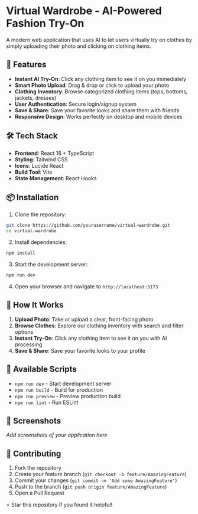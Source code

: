 # Virtual Wardrobe - AI-Powered Fashion Try-On

A modern web application that uses AI to let users virtually try on clothes by simply uploading their photo and clicking on clothing items.

## 🚀 Features

- **Instant AI Try-On**: Click any clothing item to see it on you immediately
- **Smart Photo Upload**: Drag & drop or click to upload your photo
- **Clothing Inventory**: Browse categorized clothing items (tops, bottoms, jackets, dresses)
- **User Authentication**: Secure login/signup system
- **Save & Share**: Save your favorite looks and share them with friends
- **Responsive Design**: Works perfectly on desktop and mobile devices

## 🛠️ Tech Stack

- **Frontend**: React 18 + TypeScript
- **Styling**: Tailwind CSS
- **Icons**: Lucide React
- **Build Tool**: Vite
- **State Management**: React Hooks

## 📦 Installation

1. Clone the repository:
```bash
git clone https://github.com/yourusername/virtual-wardrobe.git
cd virtual-wardrobe
```

2. Install dependencies:
```bash
npm install
```

3. Start the development server:
```bash
npm run dev
```

4. Open your browser and navigate to `http://localhost:5173`

## 🎯 How It Works

1. **Upload Photo**: Take or upload a clear, front-facing photo
2. **Browse Clothes**: Explore our clothing inventory with search and filter options
3. **Instant Try-On**: Click any clothing item to see it on you with AI processing
4. **Save & Share**: Save your favorite looks to your profile

## 🔧 Available Scripts

- `npm run dev` - Start development server
- `npm run build` - Build for production
- `npm run preview` - Preview production build
- `npm run lint` - Run ESLint

## 📱 Screenshots

*Add screenshots of your application here*

## 🤝 Contributing

1. Fork the repository
2. Create your feature branch (`git checkout -b feature/AmazingFeature`)
3. Commit your changes (`git commit -m 'Add some AmazingFeature'`)
4. Push to the branch (`git push origin feature/AmazingFeature`)
5. Open a Pull Request



⭐ Star this repository if you found it helpful!
